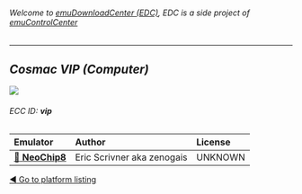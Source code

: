 ###### Welcome to [emuDownloadCenter (EDC)](https://github.com/PhoenixInteractiveNL/emuDownloadCenter/wiki/), EDC is a side project of [emuControlCenter](https://github.com/PhoenixInteractiveNL/emuControlCenter/wiki/)
***
## _Cosmac VIP (Computer)_
![](https://raw.githubusercontent.com/wiki/PhoenixInteractiveNL/emuDownloadCenter/images_platform/ecc_vip_teaser.png)
###### ECC ID: **vip**

| Emulator   | Author      | License     |
|:-----------|:------------|:------------|
| [:file_folder: **NeoChip8**](https://github.com/PhoenixInteractiveNL/emuDownloadCenter/wiki/Emulator-neochip8#menu) | Eric Scrivner aka zenogais | UNKNOWN |

[:arrow_backward: Go to platform listing](https://github.com/PhoenixInteractiveNL/emuDownloadCenter/wiki/EDC-Platform-List)
